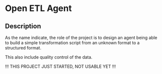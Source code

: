 # Open ETL Agent

## Description
As the name indicate, the role of the project is to design an agent
being able to build a simple transformation script from an unknown format to a structured format.

This also include quality control of the data.

!!! THIS PROJECT JUST STARTED, NOT USABLE YET !!!

